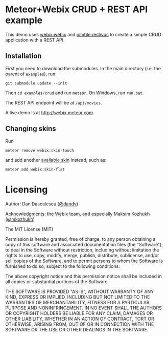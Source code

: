 # Meteor+Webix CRUD + REST API example

This demo uses [webix:webix](https://atmospherejs.com/webix/webix) and [nimble:restivus](https://github.com/kahmali/meteor-restivus) to create a simple CRUD application with a REST API.


## Installation

First you need to download the submodules. In the main directory (i.e. the parent of `examples`), run:

    git submodule update --init

Then `cd examples/crud` and run `meteor`. On Windows, run `run.bat`.

The REST API endpoint will be at `/api/movies`.

A live demo is at http://webix.meteor.com.


## Changing skins

Run

    meteor remove webix:skin-touch

and add another [available skin](https://atmospherejs.com/?q=webix%20skin) instead, such as:

    meteor add webix:skin-flat


# Licensing

Author: Dan Dascalescu ([@dandv](http://github.com/dandv))

Acknowledgments: the Webix team, and especially Maksim Kozhukh ([@mkozhukh](https://github.com/mkozhukh))

The MIT License (MIT)

Permission is hereby granted, free of charge, to any person obtaining a copy of
this software and associated documentation files (the "Software"), to deal in
the Software without restriction, including without limitation the rights to
use, copy, modify, merge, publish, distribute, sublicense, and/or sell copies of
the Software, and to permit persons to whom the Software is furnished to do so,
subject to the following conditions:

The above copyright notice and this permission notice shall be included in all
copies or substantial portions of the Software.

THE SOFTWARE IS PROVIDED "AS IS", WITHOUT WARRANTY OF ANY KIND, EXPRESS OR
IMPLIED, INCLUDING BUT NOT LIMITED TO THE WARRANTIES OF MERCHANTABILITY, FITNESS
FOR A PARTICULAR PURPOSE AND NONINFRINGEMENT. IN NO EVENT SHALL THE AUTHORS OR
COPYRIGHT HOLDERS BE LIABLE FOR ANY CLAIM, DAMAGES OR OTHER LIABILITY, WHETHER
IN AN ACTION OF CONTRACT, TORT OR OTHERWISE, ARISING FROM, OUT OF OR IN
CONNECTION WITH THE SOFTWARE OR THE USE OR OTHER DEALINGS IN THE SOFTWARE.
